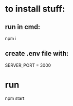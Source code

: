 # to install stuff:
## run in cmd:
npm i

## create .env file with:
SERVER_PORT = 3000

# run
npm start